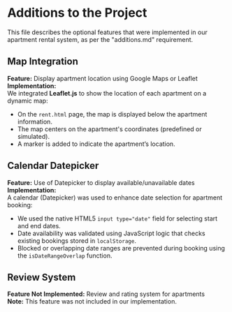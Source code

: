 # Additions to the Project
This file describes the optional features that were implemented in our apartment rental system, as per the "additions.md" requirement.

## Map Integration
**Feature:** Display apartment location using Google Maps or Leaflet  
**Implementation:**  
We integrated **Leaflet.js** to show the location of each apartment on a dynamic map:
- On the `rent.html` page, the map is displayed below the apartment information.
- The map centers on the apartment's coordinates (predefined or simulated).
- A marker is added to indicate the apartment’s location.

## Calendar Datepicker
**Feature:** Use of Datepicker to display available/unavailable dates  
**Implementation:**  
A calendar (Datepicker) was used to enhance date selection for apartment booking:
- We used the native HTML5 `input type="date"` field for selecting start and end dates.
- Date availability was validated using JavaScript logic that checks existing bookings stored in `localStorage`.
- Blocked or overlapping date ranges are prevented during booking using the `isDateRangeOverlap` function.

## Review System
**Feature Not Implemented:** Review and rating system for apartments  
**Note:** This feature was not included in our implementation.


